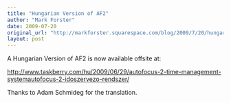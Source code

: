 ```yaml
---
title: "Hungarian Version of AF2"
author: "Mark Forster"
date: 2009-07-20
original_url: "http://markforster.squarespace.com/blog/2009/7/20/hungarian-version-of-af2.html"
layout: post
---
```


A Hungarian Version of AF2 is now available offsite at:

http://www.taskberry.com/hu/2009/06/29/autofocus-2-time-management-systemautofocus-2-idoszervezo-rendszer/

Thanks to Adam Schmideg for the translation.
